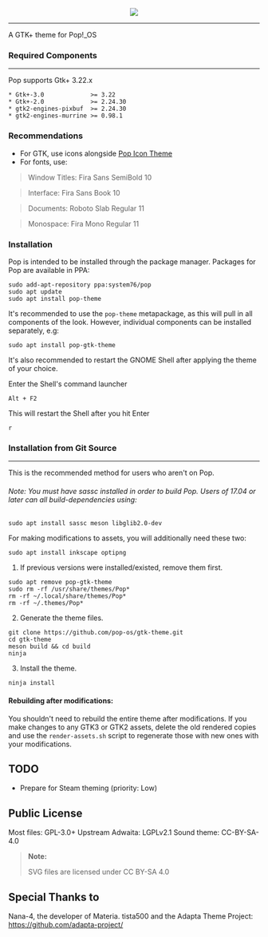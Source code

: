 <p align="center">
<img src="https://github.com/system76/pop-gtk-theme/raw/master/Pop_gtk-logo.png"/>
</p>

-------------------

A GTK+ theme for Pop!_OS 


### Required Components
-------------------
Pop supports Gtk+ 3.22.x

 ```
 * Gtk+-3.0             >= 3.22
 * Gtk+-2.0             >= 2.24.30
 * gtk2-engines-pixbuf  >= 2.24.30
 * gtk2-engines-murrine >= 0.98.1
 ```

### Recommendations

- For GTK, use icons alongside [Pop Icon Theme](https://github.com/pop-os/icon-theme)
- For fonts, use:
 > Window Titles: Fira Sans SemiBold 10

 > Interface: Fira Sans Book 10

 > Documents: Roboto Slab Regular 11

 > Monospace: Fira Mono Regular 11


### Installation

Pop is intended to be installed through the package manager. Packages for Pop are available in PPA:
```
sudo add-apt-repository ppa:system76/pop
sudo apt update
sudo apt install pop-theme
```
It's recommended to use the `pop-theme` metapackage, as this will pull in all components of the look. However, individual components can be installed separately, e.g:
```
sudo apt install pop-gtk-theme
```
It's also recommended to restart the GNOME Shell after applying the theme of your choice.

Enter the Shell's command launcher
```
Alt + F2
```

This will restart the Shell after you hit Enter
```
r
```



### Installation from Git Source
----------------------------

This is the recommended method for users who aren't on Pop.

###### Note: You must have sassc installed in order to build Pop. Users of 17.04 or later can all build-dependencies using:

```
sudo apt install sassc meson libglib2.0-dev 
```

For making modifications to assets, you will additionally need these two:

```
sudo apt install inkscape optipng
```


1. If previous versions were installed/existed, remove them first.

 ```
 sudo apt remove pop-gtk-theme
 sudo rm -rf /usr/share/themes/Pop*
 rm -rf ~/.local/share/themes/Pop*
 rm -rf ~/.themes/Pop*
 ```

2. Generate the theme files.

```
git clone https://github.com/pop-os/gtk-theme.git
cd gtk-theme
meson build && cd build
ninja
```

3. Install the theme.

```
ninja install
```

#### Rebuilding after modifications:

You shouldn't need to rebuild the entire theme after modifications. If you make
changes to any GTK3 or GTK2 assets, delete the old rendered copies and use the
`render-assets.sh` script to regenerate those with new ones with your 
modifications. 

TODO
----
* Prepare for Steam theming (priority: Low)

Public License
--------------
 Most files: GPL-3.0+
 Upstream Adwaita: LGPLv2.1
 Sound theme: CC-BY-SA-4.0


 > **Note:**
 >
 > SVG files are licensed under CC BY-SA 4.0

Special Thanks to
--------------
 Nana-4, the developer of Materia.
 tista500 and the Adapta Theme Project: https://github.com/adapta-project/
